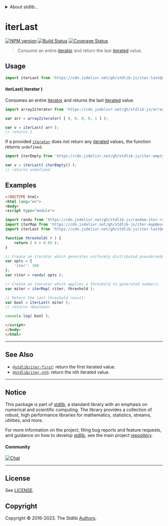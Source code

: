 <!--

@license Apache-2.0

Copyright (c) 2018 The Stdlib Authors.

Licensed under the Apache License, Version 2.0 (the "License");
you may not use this file except in compliance with the License.
You may obtain a copy of the License at

   http://www.apache.org/licenses/LICENSE-2.0

Unless required by applicable law or agreed to in writing, software
distributed under the License is distributed on an "AS IS" BASIS,
WITHOUT WARRANTIES OR CONDITIONS OF ANY KIND, either express or implied.
See the License for the specific language governing permissions and
limitations under the License.

-->


<details>
  <summary>
    About stdlib...
  </summary>
  <p>We believe in a future in which the web is a preferred environment for numerical computation. To help realize this future, we've built stdlib. stdlib is a standard library, with an emphasis on numerical and scientific computation, written in JavaScript (and C) for execution in browsers and in Node.js.</p>
  <p>The library is fully decomposable, being architected in such a way that you can swap out and mix and match APIs and functionality to cater to your exact preferences and use cases.</p>
  <p>When you use stdlib, you can be absolutely certain that you are using the most thorough, rigorous, well-written, studied, documented, tested, measured, and high-quality code out there.</p>
  <p>To join us in bringing numerical computing to the web, get started by checking us out on <a href="https://github.com/stdlib-js/stdlib">GitHub</a>, and please consider <a href="https://opencollective.com/stdlib">financially supporting stdlib</a>. We greatly appreciate your continued support!</p>
</details>

# iterLast

[![NPM version][npm-image]][npm-url] [![Build Status][test-image]][test-url] [![Coverage Status][coverage-image]][coverage-url] <!-- [![dependencies][dependencies-image]][dependencies-url] -->

> Consume an entire [iterator][mdn-iterator-protocol] and return the last [iterated][mdn-iterator-protocol] value.

<!-- Section to include introductory text. Make sure to keep an empty line after the intro `section` element and another before the `/section` close. -->

<section class="intro">

</section>

<!-- /.intro -->

<!-- Package usage documentation. -->



<section class="usage">

## Usage

```javascript
import iterLast from 'https://cdn.jsdelivr.net/gh/stdlib-js/iter-last@esm/index.mjs';
```

#### iterLast( iterator )

Consumes an entire [iterator][mdn-iterator-protocol] and returns the last [iterated][mdn-iterator-protocol] value.

```javascript
import array2iterator from 'https://cdn.jsdelivr.net/gh/stdlib-js/array-to-iterator@esm/index.mjs';

var arr = array2iterator( [ 0, 0, 0, 0, 1 ] );

var v = iterLast( arr );
// returns 1
```

If a provided [`iterator`][mdn-iterator-protocol] does not return any [iterated][mdn-iterator-protocol] values, the function returns `undefined`.

```javascript
import iterEmpty from 'https://cdn.jsdelivr.net/gh/stdlib-js/iter-empty@esm/index.mjs';

var v = iterLast( iterEmpty() );
// returns undefined
```

</section>

<!-- /.usage -->

<!-- Package usage notes. Make sure to keep an empty line after the `section` element and another before the `/section` close. -->

<section class="notes">

</section>

<!-- /.notes -->

<!-- Package usage examples. -->

<section class="examples">

## Examples

<!-- eslint no-undef: "error" -->

```html
<!DOCTYPE html>
<html lang="en">
<body>
<script type="module">

import randu from 'https://cdn.jsdelivr.net/gh/stdlib-js/random-iter-randu@esm/index.mjs';
import iterMap from 'https://cdn.jsdelivr.net/gh/stdlib-js/iter-map@esm/index.mjs';
import iterLast from 'https://cdn.jsdelivr.net/gh/stdlib-js/iter-last@esm/index.mjs';

function threshold( r ) {
    return ( r > 0.95 );
}

// Create an iterator which generates uniformly distributed pseudorandom numbers:
var opts = {
    'iter': 100
};
var riter = randu( opts );

// Create an iterator which applies a threshold to generated numbers:
var miter = iterMap( riter, threshold );

// Return the last threshold result:
var bool = iterLast( miter );
// returns <boolean>

console.log( bool );

</script>
</body>
</html>
```

</section>

<!-- /.examples -->

<!-- Section to include cited references. If references are included, add a horizontal rule *before* the section. Make sure to keep an empty line after the `section` element and another before the `/section` close. -->

<section class="references">

</section>

<!-- /.references -->

<!-- Section for related `stdlib` packages. Do not manually edit this section, as it is automatically populated. -->

<section class="related">

* * *

## See Also

-   <span class="package-name">[`@stdlib/iter-first`][@stdlib/iter/first]</span><span class="delimiter">: </span><span class="description">return the first iterated value.</span>
-   <span class="package-name">[`@stdlib/iter-nth`][@stdlib/iter/nth]</span><span class="delimiter">: </span><span class="description">return the nth iterated value.</span>

</section>

<!-- /.related -->

<!-- Section for all links. Make sure to keep an empty line after the `section` element and another before the `/section` close. -->


<section class="main-repo" >

* * *

## Notice

This package is part of [stdlib][stdlib], a standard library with an emphasis on numerical and scientific computing. The library provides a collection of robust, high performance libraries for mathematics, statistics, streams, utilities, and more.

For more information on the project, filing bug reports and feature requests, and guidance on how to develop [stdlib][stdlib], see the main project [repository][stdlib].

#### Community

[![Chat][chat-image]][chat-url]

---

## License

See [LICENSE][stdlib-license].


## Copyright

Copyright &copy; 2016-2023. The Stdlib [Authors][stdlib-authors].

</section>

<!-- /.stdlib -->

<!-- Section for all links. Make sure to keep an empty line after the `section` element and another before the `/section` close. -->

<section class="links">

[npm-image]: http://img.shields.io/npm/v/@stdlib/iter-last.svg
[npm-url]: https://npmjs.org/package/@stdlib/iter-last

[test-image]: https://github.com/stdlib-js/iter-last/actions/workflows/test.yml/badge.svg?branch=main
[test-url]: https://github.com/stdlib-js/iter-last/actions/workflows/test.yml?query=branch:main

[coverage-image]: https://img.shields.io/codecov/c/github/stdlib-js/iter-last/main.svg
[coverage-url]: https://codecov.io/github/stdlib-js/iter-last?branch=main

<!--

[dependencies-image]: https://img.shields.io/david/stdlib-js/iter-last.svg
[dependencies-url]: https://david-dm.org/stdlib-js/iter-last/main

-->

[chat-image]: https://img.shields.io/gitter/room/stdlib-js/stdlib.svg
[chat-url]: https://app.gitter.im/#/room/#stdlib-js_stdlib:gitter.im

[stdlib]: https://github.com/stdlib-js/stdlib

[stdlib-authors]: https://github.com/stdlib-js/stdlib/graphs/contributors

[umd]: https://github.com/umdjs/umd
[es-module]: https://developer.mozilla.org/en-US/docs/Web/JavaScript/Guide/Modules

[deno-url]: https://github.com/stdlib-js/iter-last/tree/deno
[umd-url]: https://github.com/stdlib-js/iter-last/tree/umd
[esm-url]: https://github.com/stdlib-js/iter-last/tree/esm
[branches-url]: https://github.com/stdlib-js/iter-last/blob/main/branches.md

[stdlib-license]: https://raw.githubusercontent.com/stdlib-js/iter-last/main/LICENSE

[mdn-iterator-protocol]: https://developer.mozilla.org/en-US/docs/Web/JavaScript/Reference/Iteration_protocols#The_iterator_protocol

<!-- <related-links> -->

[@stdlib/iter/first]: https://github.com/stdlib-js/iter-first/tree/esm

[@stdlib/iter/nth]: https://github.com/stdlib-js/iter-nth/tree/esm

<!-- </related-links> -->

</section>

<!-- /.links -->
